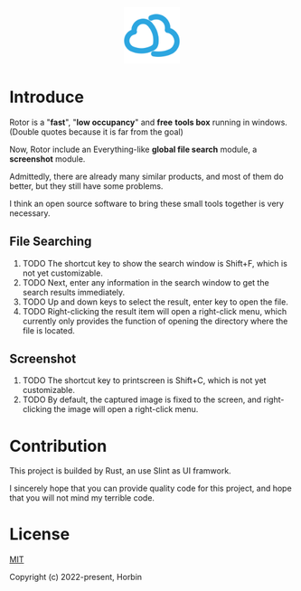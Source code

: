 <p align="center"><a href="https://github.com/Horbin-Magician/rotor-rs" target="_blank" rel="noopener noreferrer"><img width="100" src="./assets/logo.png" alt="Rotor logo"></a></p>

# Introduce

Rotor is a "**fast**", "**low occupancy**" and **free** **tools box** running in windows. (Double quotes because it is far from the goal)

Now, Rotor include an Everything-like **global file search** module, a **screenshot** module. 

Admittedly, there are already many similar products, and most of them do better, but they still have some problems.

I think an open source software to bring these small tools together is very necessary.

## File Searching

1. TODO The shortcut key to show the search window is Shift+F, which is not yet customizable.
2. TODO Next, enter any information in the search window to get the search results immediately.
3. TODO Up and down keys to select the result, enter key to open the file. 
4. TODO Right-clicking the result item will open a right-click menu, which currently only provides the function of opening the directory where the file is located.

## Screenshot

1. TODO The shortcut key to printscreen is Shift+C, which is not yet customizable.
2. TODO By default, the captured image is fixed to the screen, and right-clicking the image will open a right-click menu.

# Contribution

This project is builded by Rust, an use Slint as UI framwork.

I sincerely hope that you can provide quality code for this project, and hope that you will not mind my terrible code.

# License

[MIT](https://opensource.org/licenses/MIT)

Copyright (c) 2022-present, Horbin
